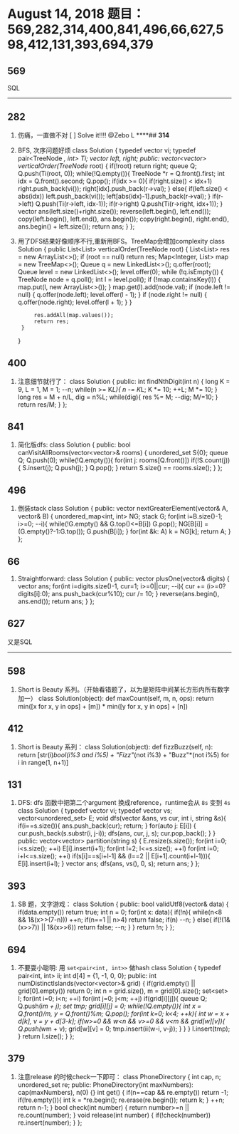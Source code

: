 # August 14, 2018 题目：569,282,314,400,841,496,66,627,598,412,131,393,694,379

## **569**

SQL
****
## **282**
1. 伤痛，一直做不对
[ ] Solve it!!!! @Zebo L 
****## **314**
1. BFS, 次序问题好烦
    class Solution {
        typedef vector<int> vi;
        typedef pair<TreeNode *, int> Ti;
        vector<vi> left, right;
    public:
        vector<vector<int>> verticalOrder(TreeNode* root) {
            if(!root) return right;
            queue<Ti> Q;
            Q.push(Ti(root, 0));
            while(!Q.empty()){
                TreeNode *r = Q.front().first;
                int idx = Q.front().second;
                Q.pop();
                if(idx >= 0){
                    if(right.size() < idx+1) right.push_back(vi());
                    right[idx].push_back(r->val);
                }
                else{
                    if(left.size() < abs(idx)) left.push_back(vi());
                    left[abs(idx)-1].push_back(r->val);
                }
                if(r->left) Q.push(Ti(r->left, idx-1));
                if(r->right) Q.push(Ti(r->right, idx+1));
            }
            vector<vi> ans(left.size()+right.size());
            reverse(left.begin(), left.end());
            copy(left.begin(), left.end(), ans.begin());
            copy(right.begin(), right.end(), ans.begin() + left.size());
            return ans;
        }
    };
2. 用了DFS结果好像顺序不行,重新用BFS。TreeMap会增加complexity
    class Solution {
        public List<List<Integer>> verticalOrder(TreeNode root) {
            List<List<Integer>> res = new ArrayList<>();
            if (root == null) return res;
            Map<Integer, List<Integer>> map = new TreeMap<>();
            Queue<TreeNode> q = new LinkedList<>();
            q.offer(root);
            Queue<Integer> level = new LinkedList<>();
            level.offer(0);
            while (!q.isEmpty()) {
                TreeNode node = q.poll();
                int l = level.poll();
                if (!map.containsKey(l)) {
                    map.put(l, new ArrayList<>());
                }
                map.get(l).add(node.val);
                if (node.left != null) {
                    q.offer(node.left);
                    level.offer(l - 1);
                }
                if (node.right != null) {
                    q.offer(node.right);
                    level.offer(l + 1);
                }
            }
            
            res.addAll(map.values());
            return res;
        }
    }
## **400**
1. 注意细节就行了：
    class Solution {
    public:
        int findNthDigit(int n) {
            long K = 9, L = 1, M = 1;
            --n;
            while(n >= K*L){
                n -= K*L;
                K *= 10;
                ++L;
                M *= 10;
            }
            long res = M + n/L, dig = n%L;
            while(dig){
                res %= M;
                --dig;
                M/=10;
            }
            return res/M;
        }
    };
## **841**
1. 简化版dfs:
    class Solution {
    public:
        bool canVisitAllRooms(vector<vector<int>>& rooms) {
            unordered_set<int> S{0};
            queue<int> Q;
            Q.push(0);
            while(!Q.empty()){
                for(int j: rooms[Q.front()]) if(!S.count(j)){
                    S.insert(j);
                    Q.push(j);
                }
                Q.pop();
            }
            return S.size() == rooms.size();
        }
    };
## **496**
1. 倒装stack
    class Solution {
    public:
        vector<int> nextGreaterElement(vector<int>& A, vector<int>& B) {
            unordered_map<int, int> NG;
            stack<int> G;
            for(int i=B.size()-1; i>=0; --i){
                while(!G.empty() && G.top()<=B[i]) G.pop();
                NG[B[i]] = (G.empty()?-1:G.top());
                G.push(B[i]);
            }
            for(int &k: A) k = NG[k];
            return A;
        }
    };
## **66**
1. Straightforward:
    class Solution {
    public:
        vector<int> plusOne(vector<int>& digits) {
            vector<int> ans;
            for(int i=digits.size()-1, cur=1; i>=0||cur; --i){
                cur += (i>=0? digits[i]:0);
                ans.push_back(cur%10);
                cur /= 10;
            }
            reverse(ans.begin(), ans.end());
            return ans;
        }
    };
## **627**

又是SQL
****
## **598**
1. Short is Beauty 系列。（开始看错题了，以为是矩阵中间某长方形内所有数字加一）
    class Solution(object):
        def maxCount(self, m, n, ops):
            return min([x for x, y in ops] + [m]) * min([y for x, y in ops] + [n])
## **412**
1. Short is Beauty 系列：
    class Solution(object):
        def fizzBuzz(self, n):
            return [str(i)*bool(i%3 and i%5) + "Fizz"*(not i%3) + "Buzz"*(not i%5) for i in range(1, n+1)]
## **131**
1. DFS: dfs 函数中把第二个argument 换成reference，runtime会从 `8s` 变到 `4s`
    class Solution {
        typedef vector<int> vi;
        typedef vector<string> vs;
        vector<unordered_set<int>> E;
        void dfs(vector<vs> &ans, vs cur, int i, string &s){
            if(i==s.size()){
                ans.push_back(cur);
                return;
            }
            for(auto j: E[i]) {
                cur.push_back(s.substr(i, j-i));
                dfs(ans, cur, j, s);
                cur.pop_back();
            }
        }
    public:
        vector<vector<string>> partition(string s) {
            E.resize(s.size());
            for(int i=0; i<s.size(); ++i) E[i].insert(i+1);
            for(int l=2; l<=s.size(); ++l) for(int i=0; i+l<=s.size(); ++i) if(s[i]==s[i+l-1] && (l==2 || E[i+1].count(i+l-1))){
                E[i].insert(i+l);
            }
            vector<vs> ans;
            dfs(ans, vs(), 0, s);
            return ans;
        }
    };
## **393**
1. SB 题，文字游戏：
    class Solution {
    public:
        bool validUtf8(vector<int>& data) {
            if(data.empty()) return true;
            int n = 0;
            for(int x: data){
                if(!n){
                    while(n<8 && 1&(x>>(7-n))) ++n;
                    if(n==1 || n>4) return false;
                    if(n) --n;
                }
                else{
                    if(!(1&(x>>7)) || 1&(x>>6)) return false;
                    --n;
                }
            }
            return !n;
        }
    };
## **694**
1. 不要耍小聪明: 用 `set<pair<int, int>>` 做hash
    class Solution {
        typedef pair<int, int> ii;
        int d[4] = {1, -1, 0, 0};
    public:
        int numDistinctIslands(vector<vector<int>>& grid) {
            if(grid.empty() || grid[0].empty()) return 0;
            int n = grid.size(), m = grid[0].size();
            set<set<ii>> I;
            for(int i=0; i<n; ++i) for(int j=0; j<m; ++j) if(grid[i][j]){
                queue<int> Q;
                Q.push(i*m + j);
                set<ii> tmp;
                grid[i][j] = 0;
                while(!Q.empty()){
                    int x = Q.front()/m, y = Q.front()%m;
                    Q.pop();
                    for(int k=0; k<4; ++k){
                        int w = x + d[k], v = y + d[3-k];
                        if(w>=0 && w<n && v>=0 && v<m && grid[w][v]){
                            Q.push(w*m + v);
                            grid[w][v] = 0;
                            tmp.insert(ii(w-i, v-j));
                        }
                    }
                }
                I.insert(tmp);
            }
            return I.size();
        }
    };
## **379**
1. 注意release 的时候check一下即可：
    class PhoneDirectory {
        int cap, n;
        unordered_set<int> re;
    public:
        PhoneDirectory(int maxNumbers): cap(maxNumbers), n(0) {}
        int get() {
            if(n==cap && re.empty()) return -1;
            if(!re.empty()){
                int k = *re.begin();
                re.erase(re.begin());
                return k;
            }
            ++n;
            return n-1;
        }
        bool check(int number) { return number>=n || re.count(number); }
        void release(int number) { if(!check(number)) re.insert(number); }
    };

